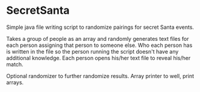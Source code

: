 SecretSanta
===========

Simple java file writing script to randomize pairings for secret Santa events. 

Takes a group of people as an array and randomly generates text files for each person assigning that person to someone else. Who each person has is written in the file so the person running the script doesn't have any additional knowledge. Each person opens his/her text file to reveal his/her match.

Optional randomizer to further randomize results. Array printer to well, print arrays.
